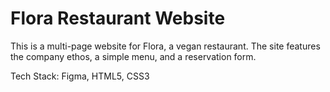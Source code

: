 # Flora Restaurant Website

This is a multi-page website for Flora, a vegan restaurant. The site features the company ethos, a simple menu, and a reservation form.

Tech Stack: Figma, HTML5, CSS3
